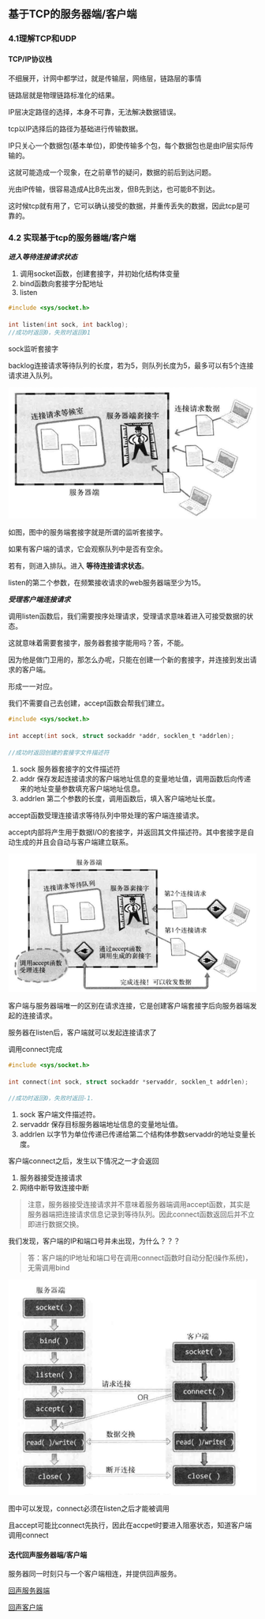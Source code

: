 ## 基于TCP的服务器端/客户端

### 4.1理解TCP和UDP

#### TCP/IP协议栈

不细展开，计网中都学过，就是传输层，网络层，链路层的事情

链路层就是物理链路标准化的结果。

IP层决定路径的选择，本身不可靠，无法解决数据错误。

tcp以IP选择后的路径为基础进行传输数据。

IP只关心一个数据包(基本单位)，即使传输多个包，每个数据包也是由IP层实际传输的。

这就可能造成一个现象，在之前章节的疑问，数据的前后到达问题。

光由IP传输，很容易造成A比B先出发，但B先到达，也可能B不到达。

这时候tcp就有用了，它可以确认接受的数据，并重传丢失的数据，因此tcp是可靠的。

### 4.2 实现基于tcp的服务器端/客户端

***进入等待连接请求状态***

1. 调用socket函数，创建套接字，并初始化结构体变量
2. bind函数向套接字分配地址
3. listen

```c
#include <sys/socket.h>

int listen(int sock, int backlog);
//成功时返回0，失败时返回01
```

sock监听套接字

backlog连接请求等待队列的长度，若为5，则队列长度为5，最多可以有5个连接请求进入队列。

![4.1](4.1.png)

如图，图中的服务端套接字就是所谓的监听套接字。

如果有客户端的请求，它会观察队列中是否有空余。

若有，则进入排队。进入 **等待连接请求状态**。

listen的第二个参数，在频繁接收请求的web服务器端至少为15。

***受理客户端连接请求***

调用listen函数后，我们需要按序处理请求，受理请求意味着进入可接受数据的状态。

这就意味着需要套接字，服务器套接字能用吗？答，不能。

因为他是做门卫用的，那怎么办呢，只能在创建一个新的套接字，并连接到发出请求的客户端。

形成一一对应。

我们不需要自己去创建，accept函数会帮我们建立。

```c
#include <sys/socket.h>

int accept(int sock, struct sockaddr *addr, socklen_t *addrlen);

//成功时返回创建的套接字文件描述符 
```

1. sock 服务器套接字的文件描述符
2. addr 保存发起连接请求的客户端地址信息的变量地址值，调用函数后向传递来的地址变量参数填充客户端地址信息。
3. addrlen 第二个参数的长度，调用函数后，填入客户端地址长度。

accept函数受理连接请求等待队列中带处理的客户端连接请求。

accept内部将产生用于数据I/O的套接字，并返回其文件描述符。其中套接字是自动生成的并且会自动与客户端建立联系。

![4.2](4.2.png)

客户端与服务器端唯一的区别在请求连接，它是创建客户端套接字后向服务器端发起的连接请求。

服务器在listen后，客户端就可以发起连接请求了

调用connect完成

```c
#include <sys/socket.h>

int connect(int sock, struct sockaddr *servaddr, socklen_t addrlen);

//成功时返回0，失败时返回-1.
```

1. sock 客户端文件描述符。
2. servaddr 保存目标服务器端地址信息的变量地址值。
3. addrlen 以字节为单位传递已传递给第二个结构体参数servaddr的地址变量长度。  

客户端connect之后，发生以下情况之一才会返回

1. 服务器接受连接请求
2. 网络中断导致连接中断

> 注意，服务器接受连接请求并不意味着服务器端调用accept函数，其实是服务器端把连接请求信息记录到等待队列。因此connect函数返回后并不立即进行数据交换。

我们发现，客户端的IP和端口号并未出现，为什么？？？

> 答：客户端的IP地址和端口号在调用connect函数时自动分配(操作系统)，无需调用bind

![4.3](4.3.png)

图中可以发现，connect必须在listen之后才能被调用

且accept可能比connect先执行，因此在accpet时要进入阻塞状态，知道客户端调用connect

#### 迭代回声服务器端/客户端

服务器同一时刻只与一个客户端相连，并提供回声服务。

[回声服务器端](echo_server.c)

[回声客户端](echo_client.c)
